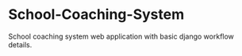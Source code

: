 # School-Coaching-System
School coaching system web application with basic django workflow details.
